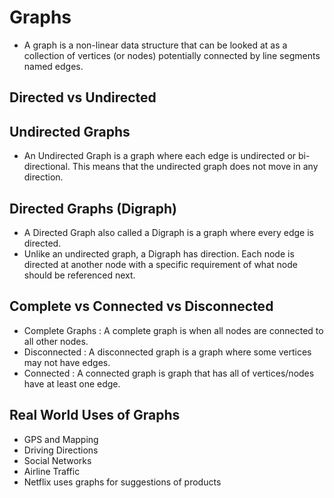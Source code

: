 # Graphs
  - A graph is a non-linear data structure that can be looked at as a collection of vertices (or nodes) potentially connected by line segments named edges.

## Directed vs Undirected
  ## Undirected Graphs
   - An Undirected Graph is a graph where each edge is undirected or bi-directional. This means that the undirected graph does not move in any direction.
  
  ## Directed Graphs (Digraph)
   - A Directed Graph also called a Digraph is a graph where every edge is directed.
   - Unlike an undirected graph, a Digraph has direction. Each node is directed at another node with a specific requirement of what node should be referenced next.

  ## Complete vs Connected vs Disconnected
   - Complete Graphs : A complete graph is when all nodes are connected to all other nodes.
   - Disconnected : A disconnected graph is a graph where some vertices may not have edges.
   - Connected : A connected graph is graph that has all of vertices/nodes have at least one edge.

 ## Real World Uses of Graphs 
  - GPS and Mapping
  - Driving Directions
  - Social Networks
  - Airline Traffic
  - Netflix uses graphs for suggestions of products
